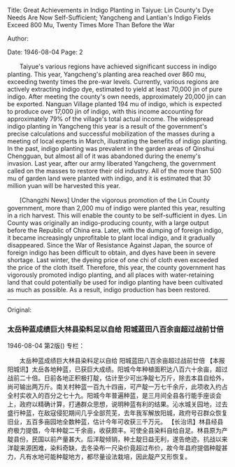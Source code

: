 Title: Great Achievements in Indigo Planting in Taiyue: Lin County's Dye Needs Are Now Self-Sufficient; Yangcheng and Lantian's Indigo Fields Exceed 800 Mu, Twenty Times More Than Before the War

Author:

Date: 1946-08-04
Page: 2

　　Taiyue's various regions have achieved significant success in indigo planting. This year, Yangcheng's planting area reached over 860 mu, exceeding twenty times the pre-war levels. Currently, various regions are actively extracting indigo dye, estimated to yield at least 70,000 jin of pure indigo. After meeting the county's own needs, approximately 20,000 jin can be exported. Nanguan Village planted 194 mu of indigo, which is expected to produce over 17,000 jin of indigo, with this income accounting for approximately 79% of the village's total actual income. The widespread indigo planting in Yangcheng this year is a result of the government's precise calculations and successful mobilization of the masses during a meeting of local experts in March, illustrating the benefits of indigo planting. In the past, indigo planting was prevalent in the garden areas of Qinshui Chengguan, but almost all of it was abandoned during the enemy's invasion. Last year, after our army liberated Yangcheng, the government called on the masses to restore their old industry. All of the more than 500 mu of garden land were planted with indigo, and it is estimated that 30 million yuan will be harvested this year.

　　[Changzhi News] Under the vigorous promotion of the Lin County government, more than 2,000 mu of indigo were planted this year, resulting in a rich harvest. This will enable the county to be self-sufficient in dyes. Lin County was originally an indigo-producing county, with a large output before the Republic of China era. Later, with the dumping of foreign indigo, it became increasingly unprofitable to plant local indigo, and it gradually disappeared. Since the War of Resistance Against Japan, the source of foreign indigo has been difficult to obtain, and dyes have been in severe shortage. Last winter, the dyeing price of one chi of cloth even exceeded the price of the cloth itself. Therefore, this year, the county government has vigorously promoted indigo planting, and all places with water-retaining land that could potentially be used for indigo planting have been cultivated as much as possible. As a result, indigo production has been restored.



<hr /> 

Original: 


### 太岳种蓝成绩巨大林县染料足以自给  阳城蓝田八百余亩超过战前廿倍

1946-08-04
第2版()
专栏：

　　太岳种蓝成绩巨大林县染料足以自给
    阳城蓝田八百余亩超过战前廿倍
    【本报阳城讯】太岳各地种蓝，已获巨大成绩。阳城今年种植面积达八百六十余亩，超过战前二十倍。日前各地正积极打靛，估计至少可出净靛七万斤，除去本县自给外，尚可输出两万斤。南关村种蓝一百九十四亩，可产靛一万七千余斤，此项收入约占全村实收入的百分之七十九。阳城今年普遍种蓝，是三月间全县各行能手座谈会上，政府以精确计算，打通群众思想，说明种蓝有利的结果。沁水城关园地，过去盛行种蓝，在敌寇侵犯期间几乎全部荒芜，去年我军解放阳城，政府号召群众恢复旧业，五百多亩园地全数种蓝，估计今年可收获三千万元。
    【长治讯】林县经县府极力提倡，今年种靛二千余亩，收获颇丰。可使全县染料自给自足。林县原为产靛县份，民国以前产量甚大。后洋靛倾销，种土靛日益无利，遂告绝迹。抗战以来洋靛来源困难，染料奇缺，去冬染布一尺染价竟超过布价，故今年县府提倡种靛甚力，凡有水地可能种靛地方，都尽量设法栽培，因此靛产又形恢复。
